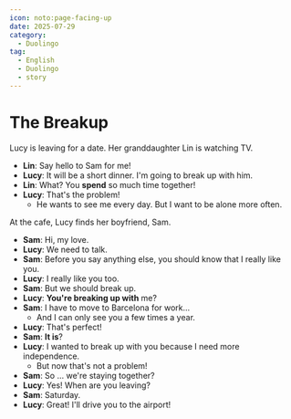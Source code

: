 ```yaml
---
icon: noto:page-facing-up
date: 2025-07-29
category:
  - Duolingo
tag:
  - English
  - Duolingo
  - story
---
```


# The Breakup

Lucy is leaving for a date. Her granddaughter Lin is watching TV.

- **Lin**: Say hello to Sam for me!
- **Lucy**: It will be a short dinner. I'm going to break up with him.
- **Lin**: What? You **spend** so much time together!
- **Lucy**: That's the problem!
  - He wants to see me every day. But I want to be alone more often.

At the cafe, Lucy finds her boyfriend, Sam.

- **Sam**: Hi, my love.
- **Lucy**: We need to talk.
- **Sam**: Before you say anything else, you should know that I really like you.
- **Lucy**: I really like you too.
- **Sam**: But we should break up.
- **Lucy**: **You're breaking up with** me?
- **Sam**: I have to move to Barcelona for work…
  - And I can only see you a few times a year.
- **Lucy**: That's perfect!
- **Sam**: **It is**?
- **Lucy**: I wanted to break up with you because I need more independence.
  - But now that's not a problem!
- **Sam**: So … we're staying together?
- **Lucy**: Yes! When are you leaving?
- **Sam**: Saturday.
- **Lucy**: Great! I'll drive you to the airport!
